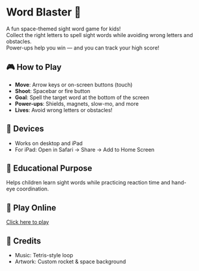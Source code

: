# Word Blaster 🚀

A fun space-themed sight word game for kids!  
Collect the right letters to spell sight words while avoiding wrong letters and obstacles.  
Power-ups help you win — and you can track your high score!

## 🎮 How to Play
- **Move**: Arrow keys or on-screen buttons (touch)
- **Shoot**: Spacebar or fire button
- **Goal**: Spell the target word at the bottom of the screen
- **Power-ups**: Shields, magnets, slow-mo, and more
- **Lives**: Avoid wrong letters or obstacles!

## 📱 Devices
- Works on desktop and iPad
- For iPad: Open in Safari → Share → Add to Home Screen

## 🎯 Educational Purpose
Helps children learn sight words while practicing reaction time and hand-eye coordination.

## 🔗 Play Online
[Click here to play](https://YOUR-USERNAME.github.io/REPO-NAME/word_blaster_v6.html)

## 👏 Credits
- Music: Tetris-style loop
- Artwork: Custom rocket & space background
